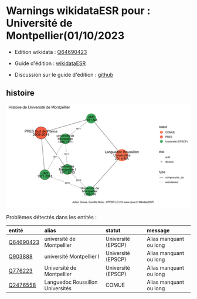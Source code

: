 Warnings wikidataESR pour : Université de Montpellier(01/10/2023
================

- Edition wikidata : [Q64690423](https://www.wikidata.org/wiki/Q64690423)
- Guide d'édition : [wikidataESR](https://github.com/cpesr/wikidataESR/)

- Discussion sur le guide d'édition : [github](https://github.com/cpesr/wikidataESR/issues)



## histoire 

![Graphique non généré](Q64690423-histoire.png) 

Problèmes détectés dans les entités :

|entité                                               |alias                            |statut             |message                |
|:----------------------------------------------------|:--------------------------------|:------------------|:----------------------|
|[Q64690423](https://www.wikidata.org/wiki/Q64690423) |université de Montpellier        |Université (EPSCP) |Alias manquant ou long |
|[Q903888](https://www.wikidata.org/wiki/Q903888)     |université Montpellier I         |Université (EPSCP) |Alias manquant ou long |
|[Q776223](https://www.wikidata.org/wiki/Q776223)     |Université de Montpellier        |Université (EPSCP) |Alias manquant ou long |
|[Q2476558](https://www.wikidata.org/wiki/Q2476558)   |Languedoc Roussillon Universités |COMUE              |Alias manquant ou long |

 

